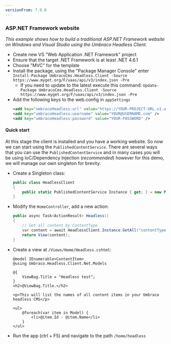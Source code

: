 ```yaml
---
versionFrom: 7.0.0
---
```


### ASP.NET Framework website

_This example shows how to build a traditional ASP.NET Framework website on Windows and Visual Studio using the Umbraco Headless Client._

* Create new VS "Web Application .NET Framework" project
* Ensure that the target .NET Framework is at least .NET 4.6.1
* Choose "MVC" for the template
* Install the package, using the "Package Manager Console" enter `Install-Package UmbracoCms.Headless.Client -Source https://www.myget.org/F/uaas/api/v3/index.json -Pre`
    * If you need to update to the latest execute this command: `Update-Package UmbracoCms.Headless.Client -Source https://www.myget.org/F/uaas/api/v3/index.json -Pre`
* Add the following keys to the web.config in `appSettings`
    ```xml
    <add key="umbracoHeadless:url" value="https://YOUR-PROJECT-URL.s1.umbraco.io" />
    <add key="umbracoHeadless:username" value="YOUR@USERNAME.com" />
    <add key="umbracoHeadless:password" value="YOUR-PASSWORD" />
    ```

#### Quick start

At this stage the client is installed and you have a working website. So now we can start using the `PublishedContentService`. There are several ways that you can use the `PublishedContentService` and in many cases you will be using IoC/Dependency Injection (_recommended_) however for this demo, we will manage our own singleton for brevity.

* Create a Singleton class:
    ```csharp
    public class HeadlessClient
    {
        public static PublishedContentService Instance { get; } = new PublishedContentService(ConfigurationManager.AppSettings["umbracoHeadless:url"]);
    }
    ```
* Modify the `HomeController`, add a new action:
    ```csharp
    public async Task<ActionResult> Headless()
    {
        // Get all content by ContentType
        var content = await HeadlessClient.Instance.GetAll("contentTypeAlias");
        return View(content);
    }
    ```
* Create a view at `/Views/Home/Headless.cshtml`:
    ```charp
    @model IEnumerable<ContentItem>
    @using Umbraco.Headless.Client.Net.Models

    @{
        ViewBag.Title = "Headless test";
    }
    <h2>@ViewBag.Title.</h2>

    <p>This will list the names of all content items in your Umbraco headless CMS</p>

    <ul>
        @foreach(var item in Model) {
            <li>@item.Id - @item.Name</li>
        }
    </ul>
    ```
* Run the app (ctrl + F5) and navigate to the path `/home/headless`
